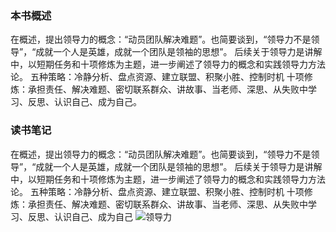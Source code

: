 ### 本书概述
在概述，提出领导力的概念：“动员团队解决难题”。也简要谈到，“领导力不是领导”，“成就一个人是英雄，成就一个团队是领袖的思想”。
后续关于领导力是讲解中，以短期任务和十项修炼为主题，进一步阐述了领导力的概念和实践领导力方法论。
五种策略：冷静分析、盘点资源、建立联盟、积聚小胜、控制时机
十项修炼：承担责任、解决难题、密切联系群众、讲故事、当老师、深思、从失败中学习、反思、认识自己、成为自己。

### 读书笔记
在概述，提出领导力的概念：“动员团队解决难题”。也简要谈到，“领导力不是领导”，“成就一个人是英雄，成就一个团队是领袖的思想”。
后续关于领导力是讲解中，以短期任务和十项修炼为主题，进一步阐述了领导力的概念和实践领导力方法论。
五种策略：冷静分析、盘点资源、建立联盟、积聚小胜、控制时机
十项修炼：承担责任、解决难题、密切联系群众、讲故事、当老师、深思、从失败中学习、反思、认识自己、成为自己
![领导力](../picture/lead/领导力-刘澜.png)